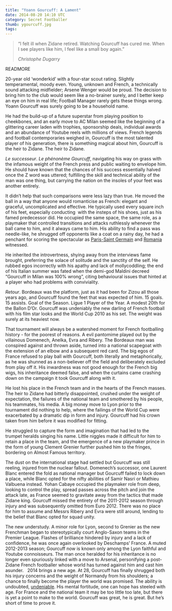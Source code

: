```yaml
---
title: "Yoann Gourcuff: A Lament"
date: 2014-08-20 14:10 UTC
category: Secret Footballer
thumb: ygourcuff.jpg
tags:
---
```


> “I felt ill when Zidane retired. Watching Gourcuff has cured me. When I see players like him, I feel like a small boy again.”
> <footer><cite>Christophe Dugarry</cite></footer>

READMORE

20-year old ‘wonderkid’ with a four-star scout rating.
Slightly temperamental, moody even. Young, unknown and
French, a technically sound attacking midfielder; Arsene
Wenger would be proud. The decision to bring him to the
club would seem like a no-brainer surely, and I better
keep an eye on him in real life; Football Manager rarely
gets these things wrong. Yoann Gourcuff was surely going
to be a household name.

He had the build-up of a future superstar from playing
position to cheekbones, and an early move to AC Milan seemed
like the beginning of a glittering career laden with trophies,
sponsorship deals, individual awards and an abundance of
Youtube reels with millions of views. French legends and
football contemporaries weighed in, Gourcuff is the most
talented player of his generation, there is something magical
about him, Gourcuff is the heir to Zidane. The heir to Zidane.

*Le successeur*. *Le phénonème Gourcuff*, navigating his way
on grass with the infamous weight of the French press and public waiting to envelope him. He should have known that the chances of his success essentially halved once the Z word was uttered; fulfilling the skill and technical ability of the man was one thing, but carrying the nation on the insoles of your feet was another entirely.

It didn’t help that such comparisons were less lazy than true.
He moved the ball in a way that anyone would romanticise as
French: elegant and graceful, uncomplicated and effective.
He typically used every square inch of his feet, especially
conducting  with the insteps of his shoes, just as his famed
predecessor did. He occupied the same space, the same role,
as a playmaker that controlled transitions and attacks
ruthlessly whenever the ball came to him, and it always came
to him. His ability to find a pass was needle-like, he
shrugged off opponents like a coat on a rainy day, he had a
penchant for scoring the spectacular as
[Paris-Saint Germain](http://www.youtube.com/watch?v=zdVzzvMEG08)
and [Romania](http://www.youtube.com/watch?v=xP6MXmFJUwc)
witnessed.

He inherited the introvertness, shying away from the
interviews fame brought, preferring the solace of solitude
and the sanctity of the self. He rubbed egos incorrectly
with his apathy and lack of mollycoddling; the end of his
Italian summer was fated when the demi-god Maldini decreed
“Gourcuff in Milan was 100% wrong”, citing behavioural issues
that hinted at a player who had problems with conviviality.

*Retour*. Bordeaux was the platform, just as it had been for
Zizou all those years ago, and Gourcuff found the feet that
was expected of him. 15 goals. 15 assists. Goal of the Season.
Ligue 1 Player of the Year. A modest 20th for the Ballon D’Or.
Gourcuff was undeniably the new darling of French football
with his film star looks and the World Cup 2010 as his set.
The weight was surely at its heaviest now.

That tournament will always be a watershed moment for French
footballing history - for the poorest of reasons. A evil
pantomime played out by the villainous Domenech, Anelka, Evra
and Ribery. The Bordeaux man was conspired against and thrown
aside, turned into a national scapegoat with the extension of
an elbow and a subsequent red card. The big egos of France
refused to play ball with Gourcuff, both literally and
metaphorically, as he was shunned as a non-believer off the
field and deliberately excluded from play off it. His
inwardness was not good enough for the French big wigs, his
inheritance deemed false, and when the curtains came crashing
down on the campaign it took Gourcuff along with it.

He lost his place in the French team and in the hearts of the
French masses. The heir to Zidane had bitterly disappointed,
crushed under the weight of expectation, the failures of the
national team and smothered by his people, his teammates, his
media. A big money move to Lyon prior to the tournament did
nothing to help, where the failings of the World Cup were
exacerbated by a dramatic dip in form and injury. Gourcuff
had his crown taken from him before it was modified for
fitting.

He struggled to capture the form and imagination that had led
to the trumpet heralds singing his name. Little niggles made
it difficult for him to retain a place in the team, and the
emergence of a new playmaker prince in the form of young
Clement Grenier further pushed him to the fringes, bordering
on Almost Famous territory.

The dust on the international stage had settled but Gourcuff
was still reeling, injured from the nuclear fallout.
Domenech’s successor, one Laurent Blanc entered the fold as
national manager but Gourcuff failed to lock down a place,
while Blanc opted for the nifty abilities of Samir Nasri or
Mathieu Valbuena instead. Yohan Cabaye occupied the playmaker
role from deep, looking to control the play, spread passes
across the pitch and join the attack late, as France seemed
to gravitate away from the tactics that made Zidane king.
Gourcuff missed the entirety of the 2011-2012 season through
injury and was subsequently omitted from Euro 2012. There was
no place for him to assume and Messrs Ribery and Evra were
still around, lending to the belief that Blanc opted for
squad unity.

The new understudy. A minor role for Lyon, second to Grenier
as the new Frenchman began to stereotypically court
Anglo-Saxon teams in the Premier League. Flashes of
brilliance hindered by injury and a lack of confidence,
he was once again overlooked by Deschamps’ France. A muted
2012-2013 season; Gourcuff now is known only among the Lyon
faithful and Youtube connoisseurs. The man once heralded
for his inheritance is no longer even spuriously linked with
a move to Arsenal, personifying a post-Zidane French
footballer whose world has turned against him and cast him
asunder.
 
2014 brings a new age. At 28, Gourcuff has finally shrugged
both his injury concerns and the weight of Normandy from his
shoulders; a chance to finally become the player the world
was promised. The ability is undoubted,
[undeniable](http://www.youtube.com/watch?v=HoWstMvoh6U).
His mental fortitude, one can hope has steeled with age.
For France and the national team it may be too little too
late, but there is yet a point to make to the world. Gourcuff
was great, he is great. But he’s short of time to prove it.
